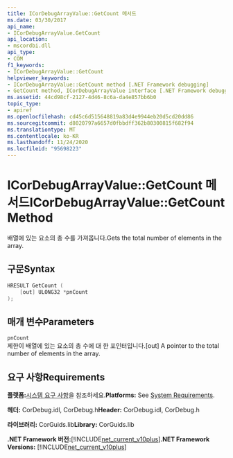 ```yaml
---
title: ICorDebugArrayValue::GetCount 메서드
ms.date: 03/30/2017
api_name:
- ICorDebugArrayValue.GetCount
api_location:
- mscordbi.dll
api_type:
- COM
f1_keywords:
- ICorDebugArrayValue::GetCount
helpviewer_keywords:
- ICorDebugArrayValue::GetCount method [.NET Framework debugging]
- GetCount method, ICorDebugArrayValue interface [.NET Framework debugging]
ms.assetid: 44cd98cf-2127-4d46-8c6a-da4e857bb6b0
topic_type:
- apiref
ms.openlocfilehash: cd45c6d515648819a83d4e9944eb20d5cd20dd86
ms.sourcegitcommit: d8020797a6657d0fbbdff362b80300815f682f94
ms.translationtype: MT
ms.contentlocale: ko-KR
ms.lasthandoff: 11/24/2020
ms.locfileid: "95698223"
---
```

# <a name="icordebugarrayvaluegetcount-method"></a><span data-ttu-id="c01d2-102">ICorDebugArrayValue::GetCount 메서드</span><span class="sxs-lookup"><span data-stu-id="c01d2-102">ICorDebugArrayValue::GetCount Method</span></span>

<span data-ttu-id="c01d2-103">배열에 있는 요소의 총 수를 가져옵니다.</span><span class="sxs-lookup"><span data-stu-id="c01d2-103">Gets the total number of elements in the array.</span></span>  
  
## <a name="syntax"></a><span data-ttu-id="c01d2-104">구문</span><span class="sxs-lookup"><span data-stu-id="c01d2-104">Syntax</span></span>  
  
```cpp  
HRESULT GetCount (  
    [out] ULONG32 *pnCount  
);  
```  
  
## <a name="parameters"></a><span data-ttu-id="c01d2-105">매개 변수</span><span class="sxs-lookup"><span data-stu-id="c01d2-105">Parameters</span></span>  

 `pnCount`  
 <span data-ttu-id="c01d2-106">제한이 배열에 있는 요소의 총 수에 대 한 포인터입니다.</span><span class="sxs-lookup"><span data-stu-id="c01d2-106">[out] A pointer to the total number of elements in the array.</span></span>  
  
## <a name="requirements"></a><span data-ttu-id="c01d2-107">요구 사항</span><span class="sxs-lookup"><span data-stu-id="c01d2-107">Requirements</span></span>  

 <span data-ttu-id="c01d2-108">**플랫폼:**[시스템 요구 사항](../../get-started/system-requirements.md)을 참조하세요.</span><span class="sxs-lookup"><span data-stu-id="c01d2-108">**Platforms:** See [System Requirements](../../get-started/system-requirements.md).</span></span>  
  
 <span data-ttu-id="c01d2-109">**헤더:** CorDebug.idl, CorDebug.h</span><span class="sxs-lookup"><span data-stu-id="c01d2-109">**Header:** CorDebug.idl, CorDebug.h</span></span>  
  
 <span data-ttu-id="c01d2-110">**라이브러리:** CorGuids.lib</span><span class="sxs-lookup"><span data-stu-id="c01d2-110">**Library:** CorGuids.lib</span></span>  
  
 <span data-ttu-id="c01d2-111">**.NET Framework 버전:**[!INCLUDE[net_current_v10plus](../../../../includes/net-current-v10plus-md.md)]</span><span class="sxs-lookup"><span data-stu-id="c01d2-111">**.NET Framework Versions:** [!INCLUDE[net_current_v10plus](../../../../includes/net-current-v10plus-md.md)]</span></span>
